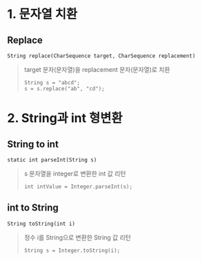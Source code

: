 # 1. 문자열 치환
## Replace

```
String replace(CharSequence target, CharSequence replacement)
```

> target 문자(문자열)을 replacement 문자(문자열)로 치환<br>
> ```
> String s = "abcd";
> s = s.replace("ab", "cd");
> ```

# 2. String과 int 형변환
## String to int
```
static int parseInt(String s)
```
> s 문자열을 integer로 변환한 int 값 리턴<br>
> ```
> int intValue = Integer.parseInt(s);
> ```

## int to String
```
String toString(int i)
```
> 정수 i를 String으로 변환한 String 값 리턴<br>
> ```
> String s = Integer.toString(i);
> ```
